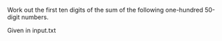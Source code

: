 Work out the first ten digits of the sum of the following one-hundred 50-digit numbers.

Given in input.txt